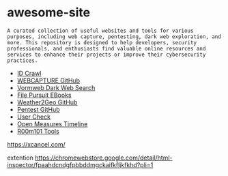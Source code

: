 # awesome-site
`A curated collection of useful websites and tools for various purposes, including web capture, pentesting, dark web exploration, and more. This repository is designed to help developers, security professionals, and enthusiasts find valuable online resources and services to enhance their projects or improve their cybersecurity practices.`


- [ID Crawl](https://www.idcrawl.com)
- [WEBCAPTURE GitHub](https://github.com/drackyjr/WEBCAPTURE)
- [Vormweb Dark Web Search](https://vormweb.de/en/search?q=darkweb)
- [File Pursuit EBooks](https://filepursuit.com/discover.php?link=http://1.179.128.11/EBooks)
- [Weather2Geo GitHub](https://github.com/elliott-diy/Weather2Geo)
- [Pentest GitHub](https://github.com/ZishanAdThandar/pentest/)
- [User Check](https://usercheck.oscarzulu.org/)
- [Open Measures Timeline](https://public.openmeasures.io/timeline)
- [R00m101 Tools](https://r00m101.com/tools)

https://xcancel.com/

extention
https://chromewebstore.google.com/detail/html-inspector/fpaahdcndgfpbbddmgckaifkfljkfkhd?pli=1
